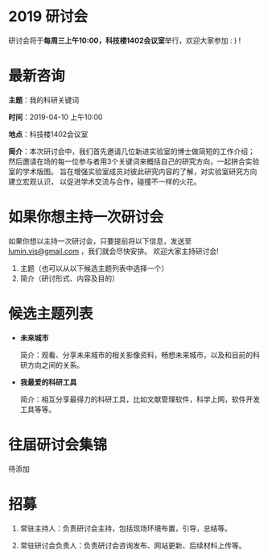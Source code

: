 # 2019 研讨会

研讨会将于**每周三上午10:00，科技楼1402会议室**举行，欢迎大家参加 : ) !

# 最新咨询

**主题**：我的科研关键词

**时间**：2019-04-10 上午10:00

**地点**：科技楼1402会议室

**简介**：本次研讨会中，我们首先邀请几位新进实验室的博士做简短的工作介绍；
然后邀请在场的每一位参与者用3个关键词来概括自己的研究方向，一起拼合实验室的学术版图。
旨在增强实验室成员对彼此研究内容的了解，对实验室研究方向建立宏观认识，
以促进学术交流与合作，碰撞不一样的火花。


# 如果你想主持一次研讨会

如果你想以主持一次研讨会，只要提前将以下信息，发送至 lumin.vis@gmail.com ，我们就会尽快安排。
欢迎大家主持研讨会!

1. 主题（也可以从以下候选主题列表中选择一个）
2. 简介（研讨形式、内容及目的）

# 候选主题列表

- **未来城市**
  
  简介：观看、分享未来城市的相关影像资料，畅想未来城市，以及和目前的科研方向之间的关系。

- **我最爱的科研工具**

  简介：相互分享最得力的科研工具，比如文献管理软件，科学上网，软件开发工具等等。
  
  
# 往届研讨会集锦

待添加

# 招募

1. 常驻主持人：负责研讨会主持，包括现场环境布置，引导，总结等。

2. 常驻研讨会负责人：负责研讨会咨询发布、网站更新、后续材料上传等。


